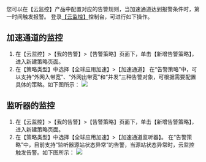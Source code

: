 您可以在【云监控】产品中配置对应的告警规则，当加速通道达到报警条件时，第一时间触发报警。 
登录[【云监控】](https://console.cloud.tencent.com/monitor/policylist/add)控制台，可进行如下操作。

## 加速通道的监控
1. 在【云监控】>【我的告警】>【告警策略】页面下，单击【新增告警策略】，进入新建策略页面。
2. 在【策略类型】中选择【全球应用加速】>【加速通道】
 在“告警策略”中，可以支持“外网入带宽”、“外网出带宽”和“并发”三种告警对象，可根据需要配置具体的策略。如下图所示：
![](https://main.qcloudimg.com/raw/c99345621523fcf7376401505f3abeb2.png)

## 监听器的监控
1. 在【云监控】>【我的告警】>【告警策略】页面下，单击【新增告警策略】，进入新建策略页面。
2. 在【策略类型】中选择【全球应用加速】>【加速通道监听器】。
 在“告警策略”中，目前支持“监听器源站状态异常”的告警，当源站状态异常时，云监控触发告警。如下图所示： 
![](https://main.qcloudimg.com/raw/f09e16deefabaea97a1a5b475f819ee3.png)
